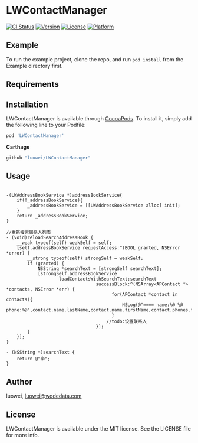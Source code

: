 # LWContactManager

[![CI Status](https://img.shields.io/travis/luowei/LWContactManager.svg?style=flat)](https://travis-ci.org/luowei/LWContactManager)
[![Version](https://img.shields.io/cocoapods/v/LWContactManager.svg?style=flat)](https://cocoapods.org/pods/LWContactManager)
[![License](https://img.shields.io/cocoapods/l/LWContactManager.svg?style=flat)](https://cocoapods.org/pods/LWContactManager)
[![Platform](https://img.shields.io/cocoapods/p/LWContactManager.svg?style=flat)](https://cocoapods.org/pods/LWContactManager)

## Example

To run the example project, clone the repo, and run `pod install` from the Example directory first.

## Requirements

## Installation

LWContactManager is available through [CocoaPods](https://cocoapods.org). To install
it, simply add the following line to your Podfile:

```ruby
pod 'LWContactManager'
```

**Carthage**
```ruby
github "luowei/LWContactManager"
```

## Usage

```oc

-(LWAddressBookService *)addressBookService{
    if(!_addressBookService){
        _addressBookService = [[LWAddressBookService alloc] init];
    }
    return _addressBookService;
}

//重新搜索联系人列表
- (void)reloadSearchAddressBook {
    __weak typeof(self) weakSelf = self;
    [self.addressBookService requestAccess:^(BOOL granted, NSError *error) {
        __strong typeof(self) strongSelf = weakSelf;
        if (granted) {
            NSString *searchText = [strongSelf searchText];
            [strongSelf.addressBookService
                    loadContactsWithSearchText:searchText
                                  successBlock:^(NSArray<APContact *> *contacts, NSError *err) {
                                        for(APContact *contact in contacts){
                                            NSLog(@"==== name:%@ %@ phone:%@",contact.name.lastName,contact.name.firstName,contact.phones.firstObject.number);
                                        }
                                      //todo:设置联系人
                                  }];
        }
    }];
}

- (NSString *)searchText {
    return @"李";
}

```

## Author

luowei, luowei@wodedata.com

## License

LWContactManager is available under the MIT license. See the LICENSE file for more info.
